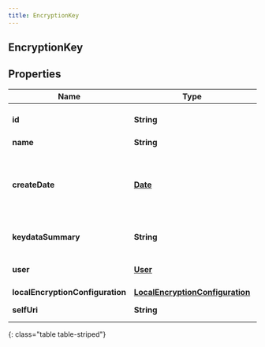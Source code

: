 ```yaml
---
title: EncryptionKey
---
```

## EncryptionKey


## Properties

| Name | Type | Description | Notes |
| ------------ | ------------- | ------------- | ------------- |
| **id** | **String** | The globally unique identifier for the object. |  [optional] |
| **name** | **String** |  |  [optional] |
| **createDate** | [**Date**](Date.html) | create date of the key pair. Date time is represented as an ISO-8601 string. For example: yyyy-MM-ddTHH:mm:ss.SSSZ |  [optional] |
| **keydataSummary** | **String** | key data summary (base 64 encoded public key) |  [optional] |
| **user** | [**User**](User.html) | user that requested generation of public key |  [optional] |
| **localEncryptionConfiguration** | [**LocalEncryptionConfiguration**](LocalEncryptionConfiguration.html) | Local configuration |  [optional] |
| **selfUri** | **String** | The URI for this object |  [optional] |
{: class="table table-striped"}



